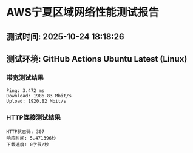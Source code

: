 # AWS宁夏区域网络性能测试报告
## 测试时间: 2025-10-24 18:18:26
## 测试环境: GitHub Actions Ubuntu Latest (Linux)

### 带宽测试结果
```
Ping: 3.472 ms
Download: 1986.83 Mbit/s
Upload: 1920.82 Mbit/s
```

### HTTP连接测试结果
```
HTTP状态码: 307
响应时间: 5.471396秒
下载速度: 0字节/秒
```

